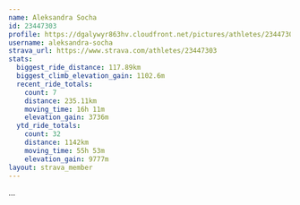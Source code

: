 ```yaml
---
name: Aleksandra Socha
id: 23447303
profile: https://dgalywyr863hv.cloudfront.net/pictures/athletes/23447303/14745546/4/large.jpg
username: aleksandra-socha
strava_url: https://www.strava.com/athletes/23447303
stats:
  biggest_ride_distance: 117.89km
  biggest_climb_elevation_gain: 1102.6m
  recent_ride_totals:
    count: 7
    distance: 235.11km
    moving_time: 16h 11m
    elevation_gain: 3736m
  ytd_ride_totals:
    count: 32
    distance: 1142km
    moving_time: 55h 53m
    elevation_gain: 9777m
layout: strava_member
--- 
```

...
